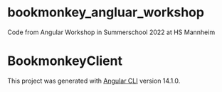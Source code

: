 
# bookmonkey_angluar_workshop
Code from Angular Workshop in Summerschool 2022 at HS Mannheim

# BookmonkeyClient

This project was generated with [Angular CLI](https://github.com/angular/angular-cli) version 14.1.0.

